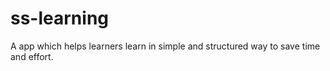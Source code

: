 # ss-learning
A app which helps learners learn in simple and structured way to save time and effort.
